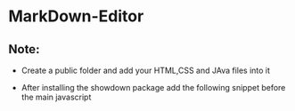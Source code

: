 # MarkDown-Editor

## Note:

- Create a public folder and add your HTML,CSS and JAva files into it
- After installing the showdown package
  add the following snippet before the main javascript <script> tags 
  ```
  <script src="showdown.js"></script>
  ```
- Also run the following command on your your terminal if you are not using webpack/bundler
  cp node_modules/showdown/dist/showdown.js public
  
- Remember to uncheck enable js map and enable css map from your cocnsole setting
  
 You should be able to now run youur own markdown editor as well
